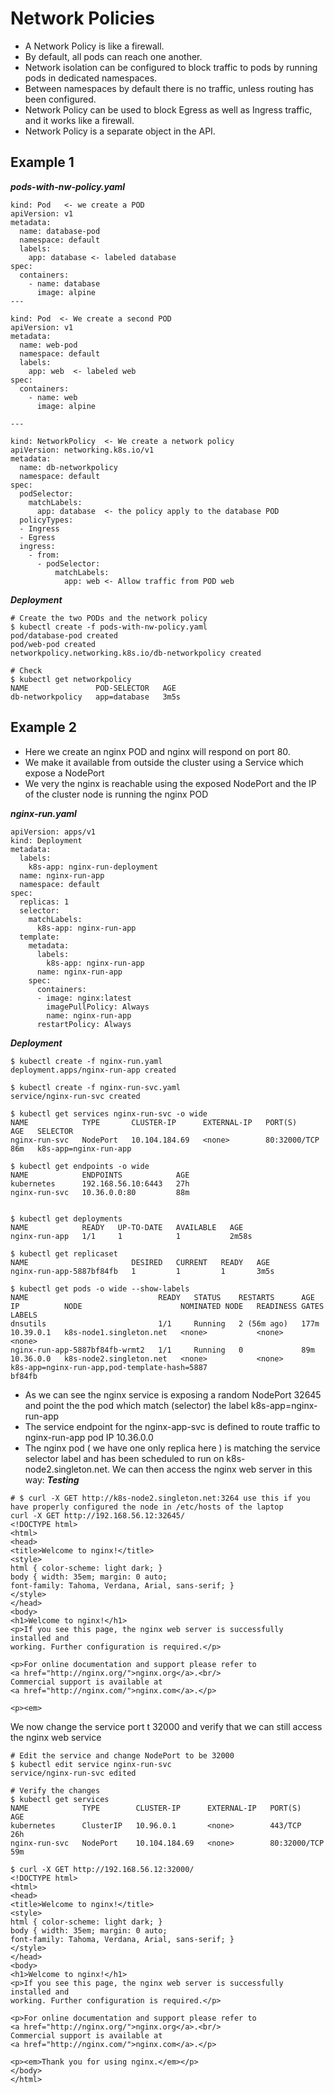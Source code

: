 # Network Policies
* A Network Policy is like a firewall.
* By default, all pods can reach one another.
* Network isolation can be configured to block traffic to pods by running pods in dedicated namespaces.
* Between namespaces by default there is no traffic, unless routing has been configured.
* Network Policy can be used to block Egress as well as Ingress traffic, and it works like a firewall.
* Network Policy is a separate object in the API.

## Example 1
***pods-with-nw-policy.yaml***
```
kind: Pod   <- we create a POD
apiVersion: v1
metadata:
  name: database-pod
  namespace: default
  labels:
    app: database <- labeled database
spec:
  containers:
    - name: database
      image: alpine
---
 
kind: Pod  <- We create a second POD
apiVersion: v1
metadata:
  name: web-pod
  namespace: default
  labels:
    app: web  <- labeled web
spec:
  containers:
    - name: web
      image: alpine
 
---
 
kind: NetworkPolicy  <- We create a network policy
apiVersion: networking.k8s.io/v1
metadata:
  name: db-networkpolicy
  namespace: default
spec:
  podSelector:
    matchLabels:
      app: database  <- the policy apply to the database POD
  policyTypes:
  - Ingress
  - Egress
  ingress:
    - from:
      - podSelector:
          matchLabels:
            app: web <- Allow traffic from POD web
```
***Deployment***
```
# Create the two PODs and the network policy
$ kubectl create -f pods-with-nw-policy.yaml
pod/database-pod created
pod/web-pod created
networkpolicy.networking.k8s.io/db-networkpolicy created
 
# Check
$ kubectl get networkpolicy
NAME               POD-SELECTOR   AGE
db-networkpolicy   app=database   3m5s

```

## Example 2

* Here we create an nginx POD and nginx will respond on port 80.
* We make it available from outside the cluster using a Service which expose a NodePort
* We very the nginx is reachable using the exposed NodePort and the IP of the cluster node is running the nginx POD

***nginx-run.yaml***
```
apiVersion: apps/v1
kind: Deployment
metadata:
  labels:
    k8s-app: nginx-run-deployment
  name: nginx-run-app
  namespace: default
spec:
  replicas: 1
  selector:
    matchLabels:
      k8s-app: nginx-run-app
  template:
    metadata:
      labels:
        k8s-app: nginx-run-app
      name: nginx-run-app
    spec:
      containers:
      - image: nginx:latest
        imagePullPolicy: Always
        name: nginx-run-app
      restartPolicy: Always
```
***Deployment***
```
$ kubectl create -f nginx-run.yaml
deployment.apps/nginx-run-app created
 
$ kubectl create -f nginx-run-svc.yaml
service/nginx-run-svc created
 
$ kubectl get services nginx-run-svc -o wide
NAME            TYPE       CLUSTER-IP      EXTERNAL-IP   PORT(S)        AGE   SELECTOR
nginx-run-svc   NodePort   10.104.184.69   <none>        80:32000/TCP   86m   k8s-app=nginx-run-app
 
$ kubectl get endpoints -o wide
NAME            ENDPOINTS            AGE
kubernetes      192.168.56.10:6443   27h
nginx-run-svc   10.36.0.0:80         88m
 
 
$ kubectl get deployments
NAME            READY   UP-TO-DATE   AVAILABLE   AGE
nginx-run-app   1/1     1            1           2m58s
 
$ kubectl get replicaset
NAME                       DESIRED   CURRENT   READY   AGE
nginx-run-app-5887bf84fb   1         1         1       3m5s
 
$ kubectl get pods -o wide --show-labels
NAME                             READY   STATUS    RESTARTS      AGE    IP          NODE                      NOMINATED NODE   READINESS GATES   LABELS
dnsutils                         1/1     Running   2 (56m ago)   177m   10.39.0.1   k8s-node1.singleton.net   <none>           <none>            <none>
nginx-run-app-5887bf84fb-wrmt2   1/1     Running   0             89m    10.36.0.0   k8s-node2.singleton.net   <none>           <none>            k8s-app=nginx-run-app,pod-template-hash=5887
bf84fb
```
* As we can see the nginx service is exposing a random NodePort 32645 and point the the pod which match (selector) the label  k8s-app=nginx-run-app
* The service endpoint for the nginx-app-svc is defined to route traffic to  nginx-run-app  pod  IP 10.36.0.0
* The nginx pod ( we have one only replica here ) is matching the service selector label  and has been scheduled to run on k8s-node2.singleton.net. 
  We can then access the nginx web server in this way:
***Testing***
```
# $ curl -X GET http://k8s-node2.singleton.net:3264 use this if you have properly configured the node in /etc/hosts of the laptop
curl -X GET http://192.168.56.12:32645/
<!DOCTYPE html>
<html>
<head>
<title>Welcome to nginx!</title>
<style>
html { color-scheme: light dark; }
body { width: 35em; margin: 0 auto;
font-family: Tahoma, Verdana, Arial, sans-serif; }
</style>
</head>
<body>
<h1>Welcome to nginx!</h1>
<p>If you see this page, the nginx web server is successfully installed and
working. Further configuration is required.</p>
 
<p>For online documentation and support please refer to
<a href="http://nginx.org/">nginx.org</a>.<br/>
Commercial support is available at
<a href="http://nginx.com/">nginx.com</a>.</p>
 
<p><em>
```

We now change the service port t 32000  and verify that we can still access the nginx web service

```
# Edit the service and change NodePort to be 32000
$ kubectl edit service nginx-run-svc
service/nginx-run-svc edited
 
# Verify the changes
$ kubectl get services
NAME            TYPE        CLUSTER-IP      EXTERNAL-IP   PORT(S)        AGE
kubernetes      ClusterIP   10.96.0.1       <none>        443/TCP        26h
nginx-run-svc   NodePort    10.104.184.69   <none>        80:32000/TCP   59m
 
$ curl -X GET http://192.168.56.12:32000/
<!DOCTYPE html>
<html>
<head>
<title>Welcome to nginx!</title>
<style>
html { color-scheme: light dark; }
body { width: 35em; margin: 0 auto;
font-family: Tahoma, Verdana, Arial, sans-serif; }
</style>
</head>
<body>
<h1>Welcome to nginx!</h1>
<p>If you see this page, the nginx web server is successfully installed and
working. Further configuration is required.</p>
 
<p>For online documentation and support please refer to
<a href="http://nginx.org/">nginx.org</a>.<br/>
Commercial support is available at
<a href="http://nginx.com/">nginx.com</a>.</p>
 
<p><em>Thank you for using nginx.</em></p>
</body>
</html>
```

